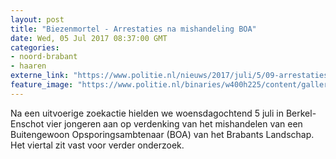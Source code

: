 ```yaml
---
layout: post
title: "Biezenmortel - Arrestaties na mishandeling BOA"
date: Wed, 05 Jul 2017 08:37:00 GMT
categories: 
- noord-brabant 
- haaren 
externe_link: "https://www.politie.nl/nieuws/2017/juli/5/09-arrestaties-na-mishandeling-boa.html"
feature_image: "https://www.politie.nl/binaries/w400h225/content/gallery/politie/stockfotos/algemeen/politie-en-boa.jpg"
---
```


Na een uitvoerige zoekactie hielden we woensdagochtend 5 juli in Berkel-Enschot vier jongeren aan op verdenking van het mishandelen van een Buitengewoon Opsporingsambtenaar (BOA) van het Brabants Landschap. Het viertal zit vast voor verder onderzoek.
